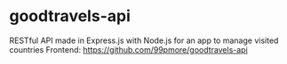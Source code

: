 # goodtravels-api
RESTful API made in Express.js with Node.js for an app to manage visited countries
Frontend: https://github.com/99pmore/goodtravels-api
